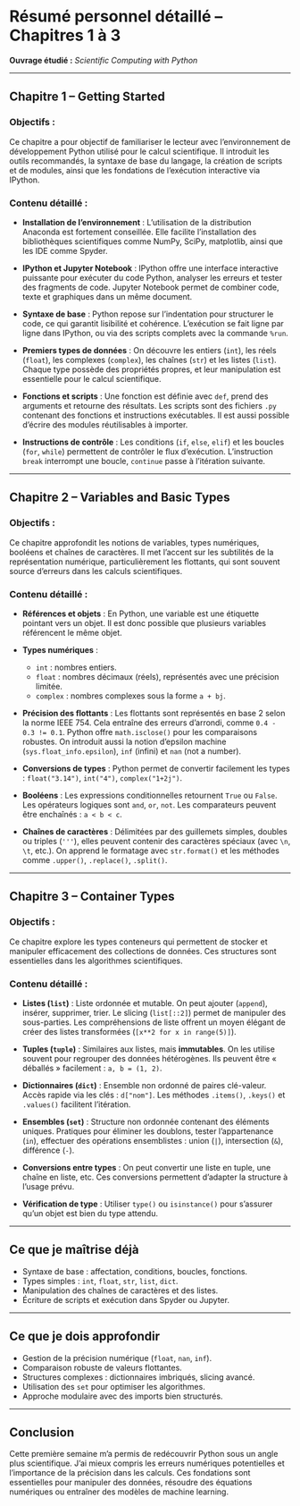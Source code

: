 
#  Résumé personnel détaillé – Chapitres 1 à 3
**Ouvrage étudié :** *Scientific Computing with Python*

---

## Chapitre 1 – Getting Started

###  Objectifs :
Ce chapitre a pour objectif de familiariser le lecteur avec l’environnement de développement Python utilisé pour le calcul scientifique. Il introduit les outils recommandés, la syntaxe de base du langage, la création de scripts et de modules, ainsi que les fondations de l’exécution interactive via IPython.

###  Contenu détaillé :

- **Installation de l’environnement** :
  L’utilisation de la distribution Anaconda est fortement conseillée. Elle facilite l’installation des bibliothèques scientifiques comme NumPy, SciPy, matplotlib, ainsi que les IDE comme Spyder.

- **IPython et Jupyter Notebook** :
  IPython offre une interface interactive puissante pour exécuter du code Python, analyser les erreurs et tester des fragments de code. Jupyter Notebook permet de combiner code, texte et graphiques dans un même document.

- **Syntaxe de base** :
  Python repose sur l’indentation pour structurer le code, ce qui garantit lisibilité et cohérence. L’exécution se fait ligne par ligne dans IPython, ou via des scripts complets avec la commande `%run`.

- **Premiers types de données** :
  On découvre les entiers (`int`), les réels (`float`), les complexes (`complex`), les chaînes (`str`) et les listes (`list`). Chaque type possède des propriétés propres, et leur manipulation est essentielle pour le calcul scientifique.

- **Fonctions et scripts** :
  Une fonction est définie avec `def`, prend des arguments et retourne des résultats. Les scripts sont des fichiers `.py` contenant des fonctions et instructions exécutables. Il est aussi possible d’écrire des modules réutilisables à importer.

- **Instructions de contrôle** :
  Les conditions (`if`, `else`, `elif`) et les boucles (`for`, `while`) permettent de contrôler le flux d’exécution. L’instruction `break` interrompt une boucle, `continue` passe à l’itération suivante.

---

##  Chapitre 2 – Variables and Basic Types

###  Objectifs :
Ce chapitre approfondit les notions de variables, types numériques, booléens et chaînes de caractères. Il met l’accent sur les subtilités de la représentation numérique, particulièrement les flottants, qui sont souvent source d’erreurs dans les calculs scientifiques.

###  Contenu détaillé :

- **Références et objets** :
  En Python, une variable est une étiquette pointant vers un objet. Il est donc possible que plusieurs variables référencent le même objet.

- **Types numériques** :
  - `int` : nombres entiers.
  - `float` : nombres décimaux (réels), représentés avec une précision limitée.
  - `complex` : nombres complexes sous la forme `a + bj`.

- **Précision des flottants** :
  Les flottants sont représentés en base 2 selon la norme IEEE 754. Cela entraîne des erreurs d’arrondi, comme `0.4 - 0.3 != 0.1`. Python offre `math.isclose()` pour les comparaisons robustes. On introduit aussi la notion d’epsilon machine (`sys.float_info.epsilon`), `inf` (infini) et `nan` (not a number).

- **Conversions de types** :
  Python permet de convertir facilement les types : `float("3.14")`, `int("4")`, `complex("1+2j")`.

- **Booléens** :
  Les expressions conditionnelles retournent `True` ou `False`. Les opérateurs logiques sont `and`, `or`, `not`. Les comparateurs peuvent être enchaînés : `a < b < c`.

- **Chaînes de caractères** :
  Délimitées par des guillemets simples, doubles ou triples (`'''`), elles peuvent contenir des caractères spéciaux (avec `\n`, `\t`, etc.). On apprend le formatage avec `str.format()` et les méthodes comme `.upper()`, `.replace()`, `.split()`.

---

##  Chapitre 3 – Container Types

###  Objectifs :
Ce chapitre explore les types conteneurs qui permettent de stocker et manipuler efficacement des collections de données. Ces structures sont essentielles dans les algorithmes scientifiques.

###  Contenu détaillé :

- **Listes (`list`)** :
  Liste ordonnée et mutable. On peut ajouter (`append`), insérer, supprimer, trier. Le slicing (`list[::2]`) permet de manipuler des sous-parties. Les compréhensions de liste offrent un moyen élégant de créer des listes transformées (`[x**2 for x in range(5)]`).

- **Tuples (`tuple`)** :
  Similaires aux listes, mais **immutables**. On les utilise souvent pour regrouper des données hétérogènes. Ils peuvent être « déballés » facilement : `a, b = (1, 2)`.

- **Dictionnaires (`dict`)** :
  Ensemble non ordonné de paires clé-valeur. Accès rapide via les clés : `d["nom"]`. Les méthodes `.items()`, `.keys()` et `.values()` facilitent l’itération.

- **Ensembles (`set`)** :
  Structure non ordonnée contenant des éléments uniques. Pratiques pour éliminer les doublons, tester l’appartenance (`in`), effectuer des opérations ensemblistes : union (`|`), intersection (`&`), différence (`-`).

- **Conversions entre types** :
  On peut convertir une liste en tuple, une chaîne en liste, etc. Ces conversions permettent d’adapter la structure à l’usage prévu.

- **Vérification de type** :
  Utiliser `type()` ou `isinstance()` pour s’assurer qu’un objet est bien du type attendu.

---

##  Ce que je maîtrise déjà

- Syntaxe de base : affectation, conditions, boucles, fonctions.
- Types simples : `int`, `float`, `str`, `list`, `dict`.
- Manipulation des chaînes de caractères et des listes.
- Écriture de scripts et exécution dans Spyder ou Jupyter.

---

##  Ce que je dois approfondir

- Gestion de la précision numérique (`float`, `nan`, `inf`).
- Comparaison robuste de valeurs flottantes.
- Structures complexes : dictionnaires imbriqués, slicing avancé.
- Utilisation des `set` pour optimiser les algorithmes.
- Approche modulaire avec des imports bien structurés.

---



##  Conclusion

Cette première semaine m’a permis de redécouvrir Python sous un angle plus scientifique. J’ai mieux compris les erreurs numériques potentielles et l’importance de la précision dans les calculs. Ces fondations sont essentielles pour manipuler des données, résoudre des équations numériques ou entraîner des modèles de machine learning.



